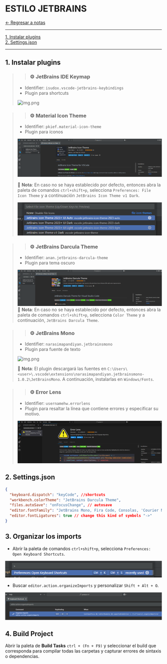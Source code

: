 # ESTILO JETBRAINS

[← Regresar a notas](../../README.md) <br>

---
[1. Instalar plugins](#1-instalar-plugins) <br>
[2. Settings.json](#2-settingsjson) <br>

---

## 1. Instalar plugins

> > ### ⚙️ JetBrains IDE Keymap
> 
> - Identifier: `isudox.vscode-jetbrains-keybindings` <br>
> - Plugin para shortcuts
>
> ![img.png](resources/jetbrains-ide-keymap.png)

> > ### ⚙️ Material Icon Theme
> - Identifier: `pkief.material-icon-theme` <br>
> - Plugin para íconos
> 
> ![img.png](resources/jetbrains-icon-theme.png)
> 
> 📌 **Nota**: En caso no se haya establecido por defecto, entonces abra la paleta de comandos `ctrl+shift+p`, selecciona `Preferences: File Icon Theme` y a continuación `JetBrains Icon Theme v1 Dark`.
> 
> ![img.png](img.png)

> > ### ⚙️ JetBrains Darcula Theme
> - Identifier: `anan.jetbrains-darcula-theme`
> - Plugin para tema oscuro
> 
> ![img.png](resources/jetbrains-darcula-theme.png)
> 📌 **Nota**: En caso no se haya establecido por defecto, entonces abra la paleta de comandos `ctrl+shift+p`, selecciona `Color Theme` y a continuación, `JetBrains Darcula Theme`.

> > ### ⚙️ JetBrains Mono
> - Identifier: `narasimapandiyan.jetbrainsmono`
> - Plugin para fuente de texto
> 
> ![img.png](resources/jetbrains-mono.png)
> 
> 📌 **Nota**: El plugin descargará las fuentes en `C:\Users\<user>\.vscode\extensions\narasimapandiyan.jetbrainsmono-1.0.2\JetBrainsMono`. A continuación, instalarlas en `Windows/Fonts`.

> > ### ⚙️ Error Lens
> - Identifier: `usernamehw.errorlens`
> - Plugin para resaltar la línea que contiene errores y especificar su motivo.
>
> ![img.png](resources/error-lens.png)

## 2. Settings.json
```json
{
  "keyboard.dispatch": "keyCode", //shortcuts
  "workbench.colorTheme": "JetBrains Darcula Theme",
  "files.autoSave": "onFocusChange", // autosave
  "editor.fontFamily": "JetBrains Mono, Fira Code, Consolas, 'Courier New', monospace",
  "editor.fontLigatures": true // change this kind of symbols "->" 
}
```

## 3. Organizar los imports
- Abrir la paleta de comandos `ctrl+shift+p`, selecciona `Preferences: Open Keyboard Shortcuts`.

![img.png](resources/open-keyboard-shortcuts.png)

- Buscar `editor.action.organizeImports` y personalizar `Shift + Alt + O`.

![img.png](resources/keyboard-shortcuts.png)

## 4. Build Project
Abrir la paleta de **Build Tasks** `ctrl + (Fn + F9)` y seleccionar el build que corresponda para compilar todas las carpetas y capturar errores de sintaxis o dependencias.